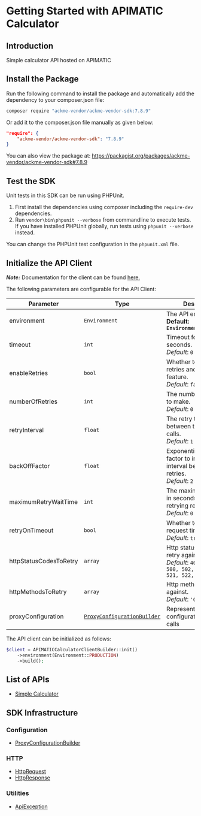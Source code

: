 
# Getting Started with APIMATIC Calculator

## Introduction

Simple calculator API hosted on APIMATIC

## Install the Package

Run the following command to install the package and automatically add the dependency to your composer.json file:

```bash
composer require "ackme-vendor/ackme-vendor-sdk:7.8.9"
```

Or add it to the composer.json file manually as given below:

```json
"require": {
    "ackme-vendor/ackme-vendor-sdk": "7.8.9"
}
```

You can also view the package at:
https://packagist.org/packages/ackme-vendor/ackme-vendor-sdk#7.8.9

## Test the SDK

Unit tests in this SDK can be run using PHPUnit.

1. First install the dependencies using composer including the `require-dev` dependencies.
2. Run `vendor\bin\phpunit --verbose` from commandline to execute tests. If you have installed PHPUnit globally, run tests using `phpunit --verbose` instead.

You can change the PHPUnit test configuration in the `phpunit.xml` file.

## Initialize the API Client

**_Note:_** Documentation for the client can be found [here.](https://www.github.com/Shield-Jaguar/acke-php-test-93/tree/7.8.9/doc/client.md)

The following parameters are configurable for the API Client:

| Parameter | Type | Description |
|  --- | --- | --- |
| environment | `Environment` | The API environment. <br> **Default: `Environment.PRODUCTION`** |
| timeout | `int` | Timeout for API calls in seconds.<br>*Default*: `0` |
| enableRetries | `bool` | Whether to enable retries and backoff feature.<br>*Default*: `false` |
| numberOfRetries | `int` | The number of retries to make.<br>*Default*: `0` |
| retryInterval | `float` | The retry time interval between the endpoint calls.<br>*Default*: `1` |
| backOffFactor | `float` | Exponential backoff factor to increase interval between retries.<br>*Default*: `2` |
| maximumRetryWaitTime | `int` | The maximum wait time in seconds for overall retrying requests.<br>*Default*: `0` |
| retryOnTimeout | `bool` | Whether to retry on request timeout.<br>*Default*: `true` |
| httpStatusCodesToRetry | `array` | Http status codes to retry against.<br>*Default*: `408, 413, 429, 500, 502, 503, 504, 521, 522, 524` |
| httpMethodsToRetry | `array` | Http methods to retry against.<br>*Default*: `'GET', 'PUT'` |
| proxyConfiguration | [`ProxyConfigurationBuilder`](https://www.github.com/Shield-Jaguar/acke-php-test-93/tree/7.8.9/doc/proxy-configuration-builder.md) | Represents the proxy configurations for API calls |

The API client can be initialized as follows:

```php
$client = APIMATICCalculatorClientBuilder::init()
    ->environment(Environment::PRODUCTION)
    ->build();
```

## List of APIs

* [Simple Calculator](https://www.github.com/Shield-Jaguar/acke-php-test-93/tree/7.8.9/doc/controllers/simple-calculator.md)

## SDK Infrastructure

### Configuration

* [ProxyConfigurationBuilder](https://www.github.com/Shield-Jaguar/acke-php-test-93/tree/7.8.9/doc/proxy-configuration-builder.md)

### HTTP

* [HttpRequest](https://www.github.com/Shield-Jaguar/acke-php-test-93/tree/7.8.9/doc/http-request.md)
* [HttpResponse](https://www.github.com/Shield-Jaguar/acke-php-test-93/tree/7.8.9/doc/http-response.md)

### Utilities

* [ApiException](https://www.github.com/Shield-Jaguar/acke-php-test-93/tree/7.8.9/doc/api-exception.md)

